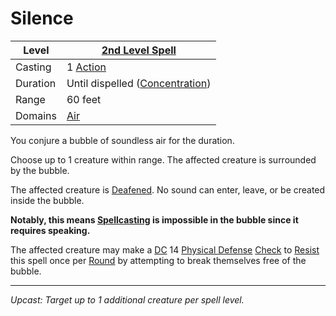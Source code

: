 # Silence

| Level    | [2nd Level Spell](2nd%20Level%20Spells.md)                            |
| -------- | --------------------------------------------------------------------- |
| Casting  | 1 [Action](../../../../Game%20Procedures/Core%20Procedures/Action.md) |
| Duration | Until dispelled ([Concentration](../../Concentration.md))             |
| Range    | 60 feet                                                               |
| Domains  | [Air](../../Spell%20Domains/Air.md)                                   |

You conjure a bubble of soundless air for the duration.

Choose up to 1 creature within range. The affected creature is surrounded by the bubble.

The affected creature is [Deafened](../../../../Game%20Procedures/Conditions/Deafened.md). No sound can enter, leave, or be created inside the bubble.

**Notably, this means [Spellcasting](../../../Spellcasting/Spellcasting.md) is impossible in the bubble since it requires speaking.**

The affected creature may make a [DC](../../../../Game%20Procedures/Core%20Procedures/DC.md) 14 [Physical Defense](../../../../Player%20Characters/Derived%20Statistics/Physical%20Defense.md) [Check](../../../../Game%20Procedures/Core%20Procedures/Check.md) to [Resist](../../Resist.md) this spell once per [Round](../../../../Game%20Procedures/Core%20Procedures/Round.md) by attempting to break themselves free of the bubble.

---
*Upcast: Target up to 1 additional creature per spell level.*
